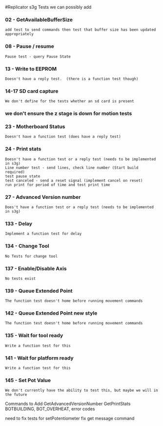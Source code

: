 #Replicator s3g Tests we can possibly add

### 02 - GetAvailableBufferSize
    add test to send commands then test that buffer size has been updated appropriately

### 08 - Pause / resume 
    Pause test - query Pause State

### 13 - Write to EEPROM
    Doesn't have a reply test.  (there is a function test though)

### 14-17 SD card capture
    We don't define for the tests whether an sd card is present

### we don't ensure the z stage is down for motion tests

### 23 - Motherboard Status
    Doesn't have a function test (does have a reply test)

### 24 - Print stats
    Doesn't have a function test or a reply test (needs to be implemented in s3g)
    Line number test - send lines, check line number (Start build required)
    test pause state
    test canceled - send a reset signal (implement cancel on reset)
    run print for period of time and test print time

### 27 - Advanced Version number
    Does't have a function test or a reply test (needs to be implemented in s3g)

### 133 - Delay
    Implement a function test for delay

### 134 - Change Tool
    No Tests for change tool

### 137 - Enable/Disable Axis
    No tests exist

### 139 - Queue Extended Point
    The function test doesn't home before running movement commands

### 142 - Queue Extended Point new style
    The function test doesn't home before running movement commands

### 135 - Wait for tool ready
    Write a function test for this

### 141 - Wait for platform ready
    Write a function test for this 

### 145 - Set Pot Value
    We don't currently have the ability to test this, but maybe we will in the future

Commands to Add
GetAdvancedVersionNumber
GetPrintStats
BOTBUILDING, BOT_OVERHEAT, error codes

need to fix tests for setPotentiometer
fix get message command
